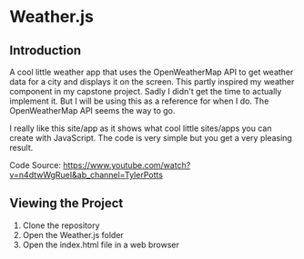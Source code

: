 # Weather.js

## Introduction

A cool little weather app that uses the OpenWeatherMap API to get weather data for a city and displays it on the screen. This partly inspired my weather component in my capstone project. Sadly I didn't get the time to actually implement it. But I will be using this as a reference for when I do. The OpenWeatherMap API seems the way to go.

I really like this site/app as it shows what cool little sites/apps you can create with JavaScript. The code is very simple but you get a very pleasing result.

Code Source: https://www.youtube.com/watch?v=n4dtwWgRueI&ab_channel=TylerPotts

## Viewing the Project

1. Clone the repository
2. Open the Weather.js folder
3. Open the index.html file in a web browser

